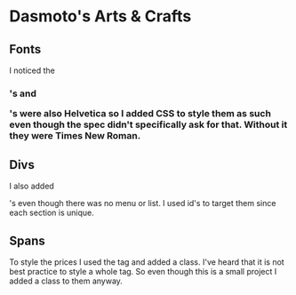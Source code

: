 # Dasmoto's Arts & Crafts

## Fonts

I noticed the <h3>'s and <p>'s were also Helvetica so I added CSS to style them as such even though the spec didn't specifically ask for that.  Without it they were Times New Roman.

## Divs

I also added <div>'s even though there was no menu or list.  I used id's to target them since each section is unique.

## Spans

To style the prices I used the <span> tag and added a class.  I've heard that it is not best practice to style a whole tag.  So even though this is a small project I added a class to them anyway.



